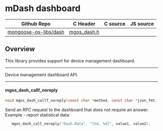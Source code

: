# mDash dashboard
| Github Repo | C Header | C source  | JS source |
| ----------- | -------- | --------  | ----------------- |
| [mongoose-os-libs/dash](https://github.com/mongoose-os-libs/dash) | [mgos_dash.h](https://github.com/mongoose-os-libs/dash/tree/master/include/mgos_dash.h) | &nbsp;  | &nbsp;         |



## Overview

This library provides support for device management dashboard.


 ----- 

Device management dashboard API.
 

 ----- 
#### mgos_dash_callf_noreply

```c
void mgos_dash_callf_noreply(const char *method, const char *json_fmt, ...);
```

Send an RPC request to the dashboard that does not require an answer.
Example - report statistical data:
```c
   mgos_dash_call_noreply("Dash.Data", "[%d, %d]", value1, value2);
```
 
